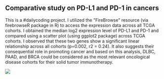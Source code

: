 ## Comparative study on PD-L1 and PD-1 in cancers

This is a #dailycoding project. I utilized the "FireBrowse" resource (via firebrowseR package in R) to access the
expression data across all TCGA cohorts. I obtained the median log2 expression level of PD-L1 and PD-1 and
compared using a scatter plot (using ggplot2 package) across TCGA cohorts. I observed that these two genes
show a significant linear relationship across all cohorts (p=0.002, r2 = 0.24). It also suggests their consequential
role in promoting cancer and based on this analysis, DLBC, PAAD, and BRCA could be considered as the most
relevant oncological disease cohorts for their solid tumor immunotherapy.

![](https://rpubs.com/RajneeshSrivastava/Project1)
